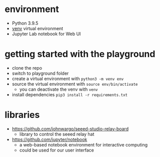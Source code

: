 # environment

* Python 3.9.5
* [venv](https://docs.python.org/3/library/venv.html) virtual environment
* Jupyter Lab notebook for Web UI

# getting started with the playground

* clone the repo
* switch to playground folder
* create a virtual environment with `python3 -m venv env`
* source the virtual environment with `source env/bin/activate`
  * you can deactivate the venv with `venv`
* install dependencies `pip3 install -r requirements.txt`

# libraries

* https://github.com/johnwargo/seeed-studio-relay-board
  * library to control the seeed relay hat
* https://github.com/jupyter/notebook
  * a web-based notebook environment for interactive computing
  * could be used for our user interface
